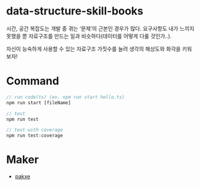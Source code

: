 # data-structure-skill-books

시간, 공간 복잡도는 개발 중 겪는 ‘문제’의 근본인 경우가 많다. 요구사항도 내가 느끼지 못했을 뿐 자료구조를 만드는 일과 비슷하다(데이터를 어떻게 다룰 것인가..).

자신이 능숙하게 사용할 수 있는 자료구조 가짓수를 늘려 생각의 해상도와 화각을 키워보자!

# Command

```js
// run code(ts) (ex. npm run start hello.ts)
npm run start [fileName]

// test
npm run test

// test with coverage
npm run test:coverage
```

# Maker

-   [pakxe](https://github.com/mcg-frontend-interview-study/data-structure-skill-books/tree/pakxe)
